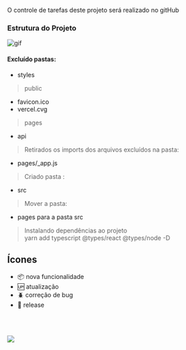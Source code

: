 O controle de tarefas deste projeto será realizado no gitHub
### Estrutura do Projeto<br />
<img src="https://media.giphy.com/media/xT8qBsOjMOcdeGJIU8/giphy.gif" alt= "gif"><br />
#### Excluído pastas: <br />
- styles 
>public
- favicon.ico
- vercel.cvg
>pages
- api

>Retirados os imports dos arquivos excluídos na pasta:
- pages/_app.js

>Criado pasta :
- src

>Mover a pasta: 
- pages para a pasta src

>Instalando dependências ao projeto <br />
yarn add typescript @types/react @types/node -D



## Ícones

- :package: nova funcionalidade
- :up: atualização
- :beetle: correção de bug
- :checkered_flag: release 
<br />
<br />

[<img src="https://img.shields.io/badge/linkedin-%230077B5.svg?&style=for-the-badge&logo=linkedin&logoColor=white" />](https://www.linkedin.com/in/nayane-menezes-dev-eng/)